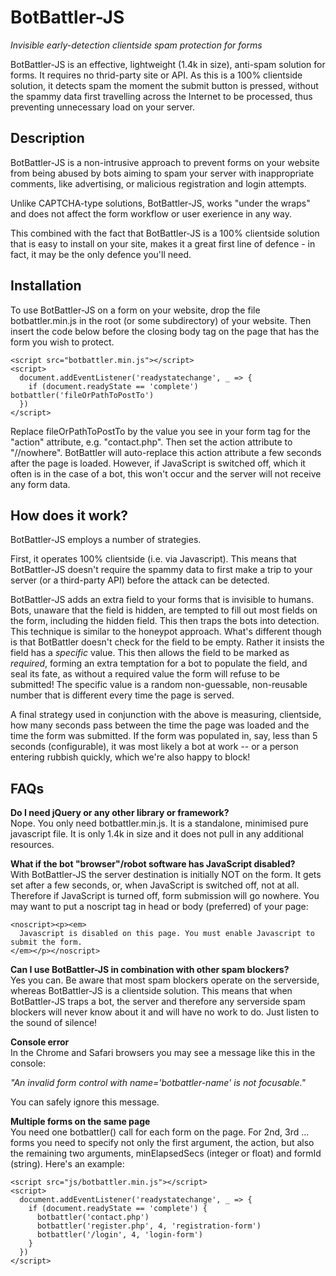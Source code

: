 
  # BotBattler-JS  
  *Invisible early-detection clientside spam protection for forms*  
 
  BotBattler-JS is an effective, lightweight (1.4k in size), anti-spam solution
  for forms. It requires no thrid-party site or API. As this is a 100%
  clientside solution, it detects spam the moment the submit button is
  pressed, without the spammy data first travelling across the Internet
  to be processed, thus preventing unnecessary load on your server.

  ## Description
  BotBattler-JS is a non-intrusive approach to prevent forms on your website 
  from being abused by bots aiming to spam your server with inappropriate 
  comments, like advertising, or malicious registration and login attempts.
  
  Unlike CAPTCHA-type solutions, BotBattler-JS, works "under the wraps" and does 
  not affect the form workflow or user exerience in any way.
  
  This combined with the fact that BotBattler-JS is a 100% clientside solution
  that is easy to install on your site, makes it a great first line of
  defence - in fact, it may be the only defence you'll need.
  
  ## Installation  
  To use BotBattler-JS on a form on your website, drop the file botbattler.min.js
  in the root (or some subdirectory) of your website. Then insert the code below 
  before the closing body tag on the page that has the form you wish to protect.
 
    <script src="botbattler.min.js"></script>
    <script>
      document.addEventListener('readystatechange', _ => {
        if (document.readyState == 'complete') botbattler('fileOrPathToPostTo') 
      })
    </script>
 
  Replace fileOrPathToPostTo by the value you see in your form tag for the 
  "action" attribute, e.g. "contact.php". Then set the action attribute to
  "//nowhere".
  BotBattler will auto-replace this action attribute a few seconds after the
  page is loaded. However, if JavaScript is switched off, which it often is
  in the case of a bot, this won't occur and the server will not receive any
  form data.
 
  ## How does it work?   
  BotBattler-JS employs a number of strategies.

  First, it operates 100% clientside (i.e. via Javascript). This means that 
  BotBattler-JS doesn't require the spammy data to first make a trip to your 
  server (or a third-party API) before the attack can be detected.

  BotBattler-JS adds an extra field to your forms that is invisible to humans. 
  Bots, unaware that the field is hidden, are tempted to fill out most fields on the form, including the hidden field. This then traps the bots into detection. This technique is similar to the honeypot approach. What's different though is that BotBattler doesn't check for the field to be empty. Rather it insists the field has a <em>specific</em> value. This then allows the field to be marked as <em>required</em>, forming an extra temptation for a bot to populate the field, and seal its fate, as without a required value the form will refuse to be submitted!
The specific value is a random non-guessable, non-reusable number that is different every time the page is served.
 
  A final strategy used in conjunction with the above is measuring, clientside, how many seconds pass between the time the page was loaded and the time the form was submitted. If the form was populated in, say, less than 5 seconds (configurable), it was most likely a bot at work -- or a person entering rubbish quickly, which  we're also happy to block!
 
  ## FAQs
  **Do I need jQuery or any other library or framework?**  
  Nope. You only need botbattler.min.js. It is a standalone, minimised 
  pure javascript file. It is only 1.4k in size and it does not pull in any 
  additional resources.

  **What if the bot "browser"/robot software has JavaScript disabled?**   
  With BotBattler-JS the server destination is initially NOT on the form. It
  gets set after a few seconds, or, when JavaScript is switched off, not at all.
  Therefore if JavaScript is turned off, form submission will go nowhere.
  You may want to put a noscript tag in head or body (preferred) of your page:

    <noscript><p><em>
      Javascript is disabled on this page. You must enable Javascript to submit the form.
    </em></p></noscript>
    
  **Can I use BotBattler-JS in combination with other spam blockers?**  
  Yes you can. Be aware that most spam blockers operate on the serverside,
  whereas BotBattler-JS is a clientside solution. This means that when 
  BotBattler-JS traps a bot, the server and therefore any serverside spam 
  blockers will never know about it and will have no work to do.
  Just listen to the sound of silence!
  
  **Console error**  
  In the Chrome and Safari browsers you may see a message like this in the 
  console:  
  
  *"An invalid form control with name='botbattler-name' is not focusable."*   
  
  You can safely ignore this message.
  
  **Multiple forms on the same page**   
  You need one botbattler() call for each form on the page.
  For 2nd, 3rd ... forms you need to specify not only the first argument, 
  the action, but also the remaining two arguments, minElapsedSecs (integer
  or float) and formId (string). Here's an example:
 
    <script src="js/botbattler.min.js"></script>
    <script>
      document.addEventListener('readystatechange', _ => {
        if (document.readyState == 'complete') {
          botbattler('contact.php')
          botbattler('register.php', 4, 'registration-form')
          botbattler('/login', 4, 'login-form')
        }
      })
    </script>
